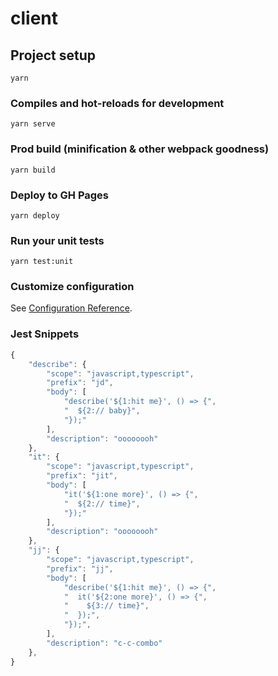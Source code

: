 # client

## Project setup

```
yarn
```

### Compiles and hot-reloads for development

```
yarn serve
```

### Prod build (minification & other webpack goodness)

```
yarn build
```

### Deploy to GH Pages

```
yarn deploy
```

### Run your unit tests

```
yarn test:unit
```

### Customize configuration

See [Configuration Reference](https://cli.vuejs.org/config/).

### Jest Snippets

```javascript
{
	"describe": {
		"scope": "javascript,typescript",
		"prefix": "jd",
		"body": [
			"describe('${1:hit me}', () => {",
			"  ${2:// baby}",
			"});"
		],
		"description": "oooooooh"
	},
	"it": {
		"scope": "javascript,typescript",
		"prefix": "jit",
		"body": [
			"it('${1:one more}', () => {",
			"  ${2:// time}",
			"});"
		],
		"description": "oooooooh"
	},
	"jj": {
		"scope": "javascript,typescript",
		"prefix": "jj",
		"body": [
			"describe('${1:hit me}', () => {",
			"  it('${2:one more}', () => {",
			"    ${3:// time}",
			"  });",
			"});",
		],
		"description": "c-c-combo"
	},
}

```
